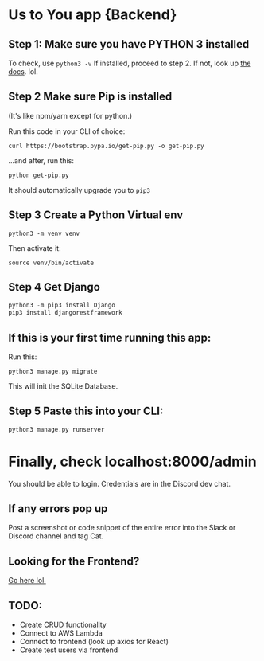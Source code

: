 # Us to You app {Backend}
## Step 1: Make sure you have PYTHON 3 installed
To check, use ```python3 -v```
If installed, proceed to step 2.
If not, look up [the docs](https://www.python.org/). lol.

## Step 2 Make sure Pip is installed
(It's like npm/yarn except for python.)

Run this code in your CLI of choice:
```
curl https://bootstrap.pypa.io/get-pip.py -o get-pip.py
```
...and after, run this:
```
python get-pip.py
```
It should automatically upgrade you to  ```pip3```


## Step 3 Create a Python Virtual env
```
python3 -m venv venv
```
Then activate it:
```
source venv/bin/activate
```

## Step 4 Get Django
```python
python3 -m pip3 install Django
pip3 install djangorestframework
```


## If this is your first time running this app:
Run this:
```
python3 manage.py migrate
```
This will init the SQLite Database.

## Step 5 Paste this into your CLI:
```python
python3 manage.py runserver
```
# Finally, check localhost:8000/admin
You should be able to login. Credentials are in the Discord dev chat.

## If any errors pop up
Post a screenshot or code snippet of the entire error into the Slack or Discord channel and tag Cat.

## Looking for the Frontend?
[Go here lol.](https://github.com/RoblesAarik/hackathon_frontend/)

## TODO:
- Create CRUD functionality
- Connect to AWS Lambda
- Connect to frontend (look up axios for React)
- Create test users via frontend
